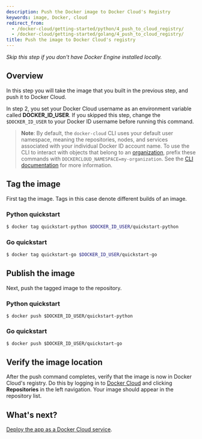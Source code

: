 ```yaml
---
description: Push the Docker image to Docker Cloud's Registry
keywords: image, Docker, cloud
redirect_from:
  - /docker-cloud/getting-started/python/4_push_to_cloud_registry/
  - /docker-cloud/getting-started/golang/4_push_to_cloud_registry/
title: Push the image to Docker Cloud's registry
---
```

*Skip this step if you don't have Docker Engine installed locally.*

## Overview

In this step you will take the image that you built in the previous step, and push it to Docker Cloud.

In step 2, you set your Docker Cloud username as an environment variable called **DOCKER_ID_USER**. If you skipped this step, change the `$DOCKER_ID_USER` to your Docker ID username before running this command.

> **Note**: By default, the `docker-cloud` CLI uses your default user namespace, meaning the repositories, nodes, and services associated with your individual Docker ID account name. To use the CLI to interact with objects that belong to an [organization](/docker-cloud/orgs.md), prefix these commands with `DOCKERCLOUD_NAMESPACE=my-organization`. See the [CLI documentation](/docker-cloud/installing-cli.md#use-the-docker-cloud-cli-with-an-organization) for more information.

## Tag the image

First tag the image. Tags in this case denote different builds of an image.

### Python quickstart

```bash
$ docker tag quickstart-python $DOCKER_ID_USER/quickstart-python
```

### Go quickstart

```bash
$ docker tag quickstart-go $DOCKER_ID_USER/quickstart-go
```

## Publish the image

Next, push the tagged image to the repository.

### Python quickstart

    $ docker push $DOCKER_ID_USER/quickstart-python
    

### Go quickstart

    $ docker push $DOCKER_ID_USER/quickstart-go
    

## Verify the image location

After the push command completes, verify that the image is now in Docker Cloud's registry. Do this by logging in to [Docker Cloud](https://cloud.docker.com) and clicking **Repositories** in the left navigation. Your image should appear in the repository list.

## What's next?

[Deploy the app as a Docker Cloud service](5_deploy_the_app_as_a_service.md).